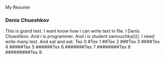 My Resume
### Denis Chueshkov
This is grand text. I want know how i can write text in file. I Denis Chueshkov. And i is programmer. And i is student samouchka)))). I need write many text. And eat and eat.
Tex 0
#Tex 1
##Tex 2
###Tex 3
####Tex 4
#####Tex 5
######Tex 6
#######Tex 7
########Tex 8
#########Tex 9
